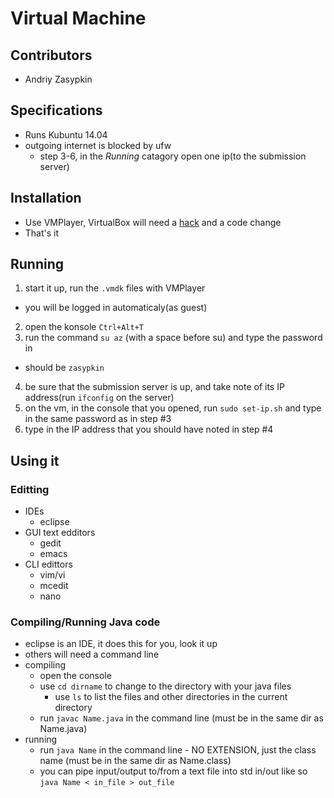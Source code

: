 # Virtual Machine

## Contributors
- Andriy Zasypkin

## Specifications
- Runs Kubuntu 14.04
- outgoing internet is blocked by ufw
  - step 3-6, in the *Running* catagory open one ip(to the submission server)

## Installation
- Use VMPlayer, VirtualBox will need a [hack](http://stackoverflow.com/questions/5906441/how-to-ssh-to-a-virtualbox-guest-externally-through-a-host) and a code change
- That's it

## Running
1. start it up, run the `.vmdk` files with VMPlayer
  - you will be logged in automaticaly(as guest)
2. open the konsole `Ctrl+Alt+T`
3. run the command `su az` (with a space before su) and type the password in
  - should be `zasypkin`
4. be sure that the submission server is up, and take note of its IP
   address(run `ifconfig` on the server)
5. on the vm, in the console that you opened, run `sudo set-ip.sh`
   and type in the same password as in step #3
6. type in the IP address that you should have noted in step #4

## Using it

### Editting
- IDEs
  - eclipse
- GUI text edditors
  - gedit
  - emacs
- CLI edittors
  - vim/vi
  - mcedit
  - nano

### Compiling/Running Java code
- eclipse is an IDE, it does this for you, look it up
- others will need a command line
- compiling
  - open the console
  - use `cd dirname` to change to the directory with your java files
    - use `ls` to list the files and other directories in the current directory
  - run `javac Name.java` in the command line
    (must be in the same dir as Name.java)
- running
  - run `java Name` in the command line - NO EXTENSION, just the class name
    (must be in the same dir as Name.class)
  - you can pipe input/output to/from a text file into std in/out like so
    `java Name < in_file > out_file`
